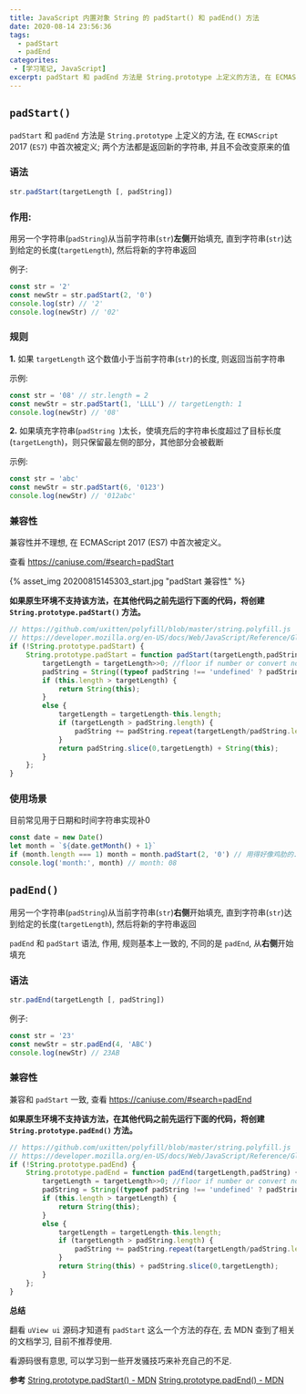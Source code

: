 ```yaml
---
title: JavaScript 内置对象 String 的 padStart() 和 padEnd() 方法
date: 2020-08-14 23:56:36
tags:
  - padStart
  - padEnd
categorites:
 - [学习笔记, JavaScript]
excerpt: padStart 和 padEnd 方法是 String.prototype 上定义的方法, 在 ECMAScript 2017 (ES7) 中首次被定义; 两个方法都是返回新的字符串, 并且不会改变原来的值...
---
```


## `padStart()`

`padStart` 和 `padEnd` 方法是 `String.prototype` 上定义的方法, 在 `ECMAScript` 2017 (`ES7`) 中首次被定义; 两个方法都是返回新的字符串, 并且不会改变原来的值

### 语法

```js
str.padStart(targetLength [, padString])
```

### 作用: 

用另一个字符串(`padString`)从当前字符串(`str`)**左侧**开始填充, 直到字符串(`str`)达到给定的长度(`targetLength`), 然后将新的字符串返回

例子:

```js
const str = '2'
const newStr = str.padStart(2, '0')
console.log(str) // '2'
console.log(newStr) // '02'
```

### 规则

**1.** 如果 `targetLength` 这个数值小于当前字符串(`str`)的长度, 则返回当前字符串

示例:

```js
const str = '08' // str.length = 2
const newStr = str.padStart(1, 'LLLL') // targetLength: 1
console.log(newStr) // '08'
```

**2.** 如果填充字符串(`padString `)太长，使填充后的字符串长度超过了目标长度(`targetLength`)，则只保留最左侧的部分，其他部分会被截断

示例:

```js
const str = 'abc'
const newStr = str.padStart(6, '0123')
console.log(newStr) // '012abc'
```

### 兼容性

兼容性并不理想, 在 ECMAScript 2017 (ES7) 中首次被定义。

查看 https://caniuse.com/#search=padStart

{% asset_img 20200815145303_start.jpg "padStart 兼容性" %}

**如果原生环境不支持该方法，在其他代码之前先运行下面的代码，将创建 `String.prototype.padStart()` 方法。**

```js
// https://github.com/uxitten/polyfill/blob/master/string.polyfill.js
// https://developer.mozilla.org/en-US/docs/Web/JavaScript/Reference/Global_Objects/String/padStart
if (!String.prototype.padStart) {
    String.prototype.padStart = function padStart(targetLength,padString) {
        targetLength = targetLength>>0; //floor if number or convert non-number to 0;
        padString = String((typeof padString !== 'undefined' ? padString : ' '));
        if (this.length > targetLength) {
            return String(this);
        }
        else {
            targetLength = targetLength-this.length;
            if (targetLength > padString.length) {
                padString += padString.repeat(targetLength/padString.length); //append to original to ensure we are longer than needed
            }
            return padString.slice(0,targetLength) + String(this);
        }
    };
}
```

### 使用场景

目前常见用于日期和时间字符串实现补0

```js
const date = new Date()
let month = `${date.getMonth() + 1}`
if (month.length === 1) month = month.padStart(2, '0') // 用得好像鸡肋的. 哈哈..
console.log('month:', month) // month: 08
```

## `padEnd()`

用另一个字符串(`padString`)从当前字符串(`str`)**右侧**开始填充, 直到字符串(`str`)达到给定的长度(`targetLength`), 然后将新的字符串返回

`padEnd` 和 `padStart` 语法, 作用, 规则基本上一致的, 不同的是 `padEnd`, 从**右侧**开始填充

### 语法

```js
str.padEnd(targetLength [, padString])
```

例子: 

```js
const str = '23'
const newStr = str.padEnd(4, 'ABC')
console.log(newStr) // 23AB
```

### 兼容性

兼容和 `padStart` 一致, 查看 https://caniuse.com/#search=padEnd

**如果原生环境不支持该方法，在其他代码之前先运行下面的代码，将创建 `String.prototype.padEnd()` 方法。**

```js
// https://github.com/uxitten/polyfill/blob/master/string.polyfill.js
// https://developer.mozilla.org/en-US/docs/Web/JavaScript/Reference/Global_Objects/String/padEnd
if (!String.prototype.padEnd) {
    String.prototype.padEnd = function padEnd(targetLength,padString) {
        targetLength = targetLength>>0; //floor if number or convert non-number to 0;
        padString = String((typeof padString !== 'undefined' ? padString: ''));
        if (this.length > targetLength) {
            return String(this);
        }
        else {
            targetLength = targetLength-this.length;
            if (targetLength > padString.length) {
                padString += padString.repeat(targetLength/padString.length); //append to original to ensure we are longer than needed
            }
            return String(this) + padString.slice(0,targetLength);
        }
    };
}
```

**总结**

翻看 `uView ui` 源码才知道有 `padStart` 这么一个方法的存在, 去 MDN 查到了相关的文档学习, 目前不推荐使用.

看源码很有意思, 可以学习到一些开发骚技巧来补充自己的不足.

**参考**
[String.prototype.padStart() - MDN](https://developer.mozilla.org/zh-CN/docs/Web/JavaScript/Reference/Global_Objects/String/padStart)
[String.prototype.padEnd() - MDN](https://developer.mozilla.org/zh-CN/docs/Web/JavaScript/Reference/Global_Objects/String/padEnd)